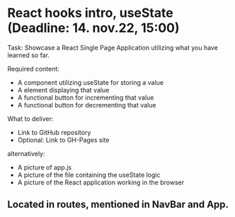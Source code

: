 # React hooks intro, useState (Deadline: 14. nov.22, 15:00)

Task:
Showcase a React Single Page Application utilizing what you have learned so far.

Required content:

- A component utilizing useState for storing a value
- A element displaying that value
- A functional button for incrementing that value
- A functional button for decrementing that value

What to deliver:

- Link to GitHub repository
- Optional: Link to GH-Pages site

alternatively:

- A picture of app.js
- A picture of the file containing the useState logic
- A picture of the React application working in the browser

## Located in routes, mentioned in NavBar and App.
